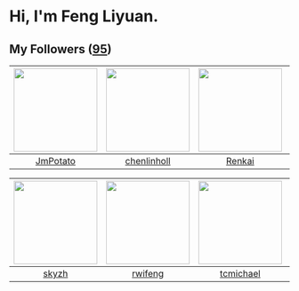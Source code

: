 # Hi, I'm Feng Liyuan.

## My Followers ([95](https://github.com/SunRunAway?tab=followers))

| <img src="https://avatars.githubusercontent.com/u/1446531?v=4" width="150" height="150" /> | <img src="https://avatars.githubusercontent.com/u/14999922?v=4" width="150" height="150" /> | <img src="https://avatars.githubusercontent.com/u/3381789?v=4" width="150" height="150" /> | <img src="https://avatars.githubusercontent.com/u/8664695?v=4" width="150" height="150" /> |
| :----------------------------------------------------------------------------------------: | :-----------------------------------------------------------------------------------------: | :----------------------------------------------------------------------------------------: | :----------------------------------------------------------------------------------------: |
|                           [JmPotato](https://github.com/JmPotato)                          |                        [chenlinholl](https://github.com/chenlinholl)                        |                             [Renkai](https://github.com/Renkai)                            |                        [landylee007](https://github.com/landylee007)                       |

| <img src="https://avatars.githubusercontent.com/u/4198311?v=4" width="150" height="150" /> | <img src="https://avatars.githubusercontent.com/u/1814146?v=4" width="150" height="150" /> | <img src="https://avatars.githubusercontent.com/u/1506474?v=4" width="150" height="150" /> | <img src="https://avatars.githubusercontent.com/u/234891?v=4" width="150" height="150" /> |
| :----------------------------------------------------------------------------------------: | :----------------------------------------------------------------------------------------: | :----------------------------------------------------------------------------------------: | :---------------------------------------------------------------------------------------: |
|                              [skyzh](https://github.com/skyzh)                             |                            [rwifeng](https://github.com/rwifeng)                           |                          [tcmichael](https://github.com/tcmichael)                         |                          [ekalinin](https://github.com/ekalinin)                          |